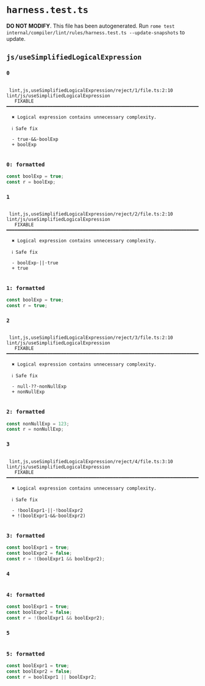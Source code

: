 # `harness.test.ts`

**DO NOT MODIFY**. This file has been autogenerated. Run `rome test internal/compiler/lint/rules/harness.test.ts --update-snapshots` to update.

## `js/useSimplifiedLogicalExpression`

### `0`

```

 lint,js,useSimplifiedLogicalExpression/reject/1/file.ts:2:10 lint/js/useSimplifiedLogicalExpression
   FIXABLE  ━━━━━━━━━━━━━━━━━━━━━━━━━━━━━━━━━━━━━━━━━━━━━━━━━━━━━━━━━━━━━━━━━━━━━━━━━━━━━━━━━━━━━━━━

  ✖ Logical expression contains unnecessary complexity.

  ℹ Safe fix

  - true·&&·boolExp
  + boolExp


```

### `0: formatted`

```ts
const boolExp = true;
const r = boolExp;

```

### `1`

```

 lint,js,useSimplifiedLogicalExpression/reject/2/file.ts:2:10 lint/js/useSimplifiedLogicalExpression
   FIXABLE  ━━━━━━━━━━━━━━━━━━━━━━━━━━━━━━━━━━━━━━━━━━━━━━━━━━━━━━━━━━━━━━━━━━━━━━━━━━━━━━━━━━━━━━━━

  ✖ Logical expression contains unnecessary complexity.

  ℹ Safe fix

  - boolExp·||·true
  + true


```

### `1: formatted`

```ts
const boolExp = true;
const r = true;

```

### `2`

```

 lint,js,useSimplifiedLogicalExpression/reject/3/file.ts:2:10 lint/js/useSimplifiedLogicalExpression
   FIXABLE  ━━━━━━━━━━━━━━━━━━━━━━━━━━━━━━━━━━━━━━━━━━━━━━━━━━━━━━━━━━━━━━━━━━━━━━━━━━━━━━━━━━━━━━━━

  ✖ Logical expression contains unnecessary complexity.

  ℹ Safe fix

  - null·??·nonNullExp
  + nonNullExp


```

### `2: formatted`

```ts
const nonNullExp = 123;
const r = nonNullExp;

```

### `3`

```

 lint,js,useSimplifiedLogicalExpression/reject/4/file.ts:3:10 lint/js/useSimplifiedLogicalExpression
   FIXABLE  ━━━━━━━━━━━━━━━━━━━━━━━━━━━━━━━━━━━━━━━━━━━━━━━━━━━━━━━━━━━━━━━━━━━━━━━━━━━━━━━━━━━━━━━━

  ✖ Logical expression contains unnecessary complexity.

  ℹ Safe fix

  - !boolExpr1·||·!boolExpr2
  + !(boolExpr1·&&·boolExpr2)


```

### `3: formatted`

```ts
const boolExpr1 = true;
const boolExpr2 = false;
const r = !(boolExpr1 && boolExpr2);

```

### `4`

```

```

### `4: formatted`

```ts
const boolExpr1 = true;
const boolExpr2 = false;
const r = !(boolExpr1 && boolExpr2);

```

### `5`

```

```

### `5: formatted`

```ts
const boolExpr1 = true;
const boolExpr2 = false;
const r = boolExpr1 || boolExpr2;

```
